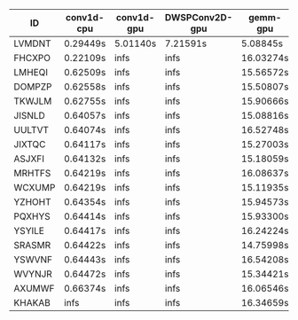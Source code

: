 |ID|conv1d-cpu|conv1d-gpu|DWSPConv2D-gpu|gemm-gpu|avg|
|-|-|-|-|-|-|
|LVMDNT|0.29449s|5.01140s|7.21591s|5.08845s|4.40256s|
|FHCXPO|0.22109s|infs|infs|16.03274s|infs|
|LMHEQI|0.62509s|infs|infs|15.56572s|infs|
|DOMPZP|0.62558s|infs|infs|15.50807s|infs|
|TKWJLM|0.62755s|infs|infs|15.90666s|infs|
|JISNLD|0.64057s|infs|infs|15.08816s|infs|
|UULTVT|0.64074s|infs|infs|16.52748s|infs|
|JIXTQC|0.64117s|infs|infs|15.27003s|infs|
|ASJXFI|0.64132s|infs|infs|15.18059s|infs|
|MRHTFS|0.64219s|infs|infs|16.08637s|infs|
|WCXUMP|0.64219s|infs|infs|15.11935s|infs|
|YZHOHT|0.64354s|infs|infs|15.94573s|infs|
|PQXHYS|0.64414s|infs|infs|15.93300s|infs|
|YSYILE|0.64417s|infs|infs|16.24224s|infs|
|SRASMR|0.64422s|infs|infs|14.75998s|infs|
|YSWVNF|0.64443s|infs|infs|16.54208s|infs|
|WVYNJR|0.64472s|infs|infs|15.34421s|infs|
|AXUMWF|0.66374s|infs|infs|16.06546s|infs|
|KHAKAB|infs|infs|infs|16.34659s|infs|
